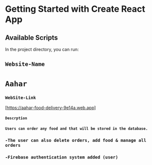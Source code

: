 # Getting Started with Create React App

## Available Scripts

In the project directory, you can run:


## `Website-Name`
   # `Aahar`

### `WebSite-Link`

[https://aahar-food-delivery-9e14a.web.app]


#### `Descrption`
#### `Users can order any food and that will be stored in the database.`
### `-The user can also delete orders, add food & manage all orders`
### `-Firebase authentication system added (user)`

